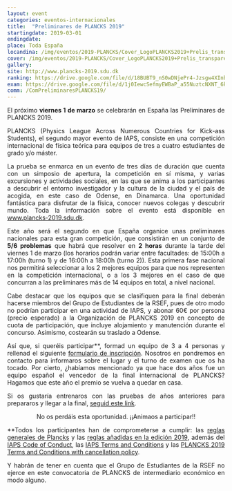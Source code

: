```yaml
---
layout: event
categories: eventos-internacionales
title:  "Preliminares de PLANCKS 2019"
startingdate: 2019-03-01
endingdate: 
place: Toda España
locandina: /img/eventos/2019-PLANCKS/Cover_LogoPLANCKS2019+Prelis_transparent.png
cover: /img/eventos/2019-PLANCKS/Cover_LogoPLANCKS2019+Prelis_transparent.png
gallery:
site: http://www.plancks-2019.sdu.dk
ranking: https://drive.google.com/file/d/18BUBT9_nS0wDNjePr4-Jzsgw4XInbLjp/view?usp=sharing
exam: https://drive.google.com/file/d/1j0IewcSefmyEWBaP_a55NuztcNXNT_6k/view?usp=sharing
comm: /ComPreliminaresPLANCKS19/
---
```

<p style="text-align: justify;">
El próximo <strong>viernes 1 de marzo</strong> se celebrarán en España las Preliminares de PLANCKS 2019.
</p>
<p style="text-align: justify;">
PLANCKS (Physics League Across Numerous Countries for Kick-ass Students), el segundo mayor evento de IAPS, consiste en una competición internacional de física teórica para equipos de tres a cuatro estudiantes de grado y/o máster.
</p>
<p style="text-align: justify;">
La prueba se enmarca en un evento de tres días de duración que cuenta con un simposio de apertura, la competición en sí misma, y varias excursiones y actividades sociales, en las que se anima a los participantes a descubrir el entorno investigador y la cultura de la ciudad y el país de acogida, en este caso de Odense, en Dinamarca. Una oportunidad fantástica para disfrutar de la física, conocer nuevos colegas y descubrir mundo. Toda la información sobre el evento está disponible en <a href="http://www.plancks-2019.sdu.dk/">www.plancks-2019.sdu.dk</a>.
</p>
<p style="text-align: justify;">
Este año será el segundo en que España organice unas preliminares nacionales para esta gran competición, que consistirán en un conjunto de <strong>5/6 problemas</strong> que habrá que resolver en <strong>2 horas</strong> durante la tarde del viernes 1 de marzo (los horarios podrán variar entre facultades: de 15:00h a 17:00h (turno 1) y de 16:00h a 18:00h (turno 2)). Esta primera fase nacional nos permitirá seleccionar a los 2 mejores equipos para que nos representen en la competición internacional, o a los 3 mejores en el caso de que concurran a las preliminares más de 14 equipos en total, a nivel nacional.
</p>
<p style="text-align: justify;">
Cabe destacar que los equipos que se clasifiquen para la final deberán hacerse miembros del Grupo de Estudiantes de la RSEF, pues de otro modo no podrían participar en una actividad de IAPS, y abonar 60€ por persona (precio esperado) a la Organización de PLANCKS 2019 en concepto de cuota de participación, que incluye alojamiento y manutención durante el concurso. Asimismo, costearán su traslado a Odense.
</p>
<p style="text-align: justify;">
Así que, si queréis participar**, formad un equipo de 3 a 4 personas y rellenad el siguiente <a href="https://goo.gl/forms/Utcq9gl5M044Da9t1">formulario de inscripción</a>. Nosotros en pondremos en contacto para informaros sobre el lugar y el turno de examen que os ha tocado. Por cierto, ¿habíamos mencionado ya que hace dos años fue un equipo español el vencedor de la final internacional de PLANCKS? Hagamos que este año el premio se vuelva a quedar en casa.
</p>
<p style="text-align: justify;">
Si os gustaría entrenaros con las pruebas de años anteriores para prepararos y llegar a la final, <a href="https://drive.google.com/file/d/1-MG6AJS1hoHyi_QHD3r70eiEeJ_ITCre/view?usp=sharing">seguid este link</a>.
</p>

<center>No os perdáis esta oportunidad. ¡¡Animaos a participar!!</center>

<p style="text-align: justify;">
**Todos los participantes han de comprometerse a cumplir: las <a href="https://www.iaps.info/wp-content/uploads/2016/09/PLANCKS_rules.pdf">reglas generales de Plancks</a> y las <a href="http://www.plancks-2019.sdu.dk/files/AdditionGeneralPLANCKSrules.pdf">reglas añadidas en la edición 2019</a>, además del <a href="http://www.iaps.info/wp-content/uploads/2016/09/Code-of-Conduct_2016-1.pdf">IAPS Code of Conduct</a>, las <a href="http://www.iaps.info/wp-content/uploads/2017/09/iaps-Terms-and-Conditions.pdf">IAPS Terms and Conditions</a> y las <a href="https://drive.google.com/file/d/1fHiIC3q2DXmbX65MKAs3q4bVKwz_t43B/view?usp=sharing">PLANCKS 2019 Terms and Conditions with cancellation policy</a>.
</p>

<p style="text-align: justify;">
Y habrán de tener en cuenta que el Grupo de Estudiantes de la RSEF no ejerce en este convocatoria de PLANCKS de intermediario económico en modo alguno.
</p>
